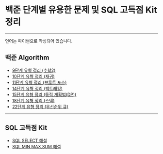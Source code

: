 # 백준 단계별 유용한 문제 및 SQL 고득점 Kit  정리
<hr>
<p>언어는 파이썬으로 작성되어 있습니다.</p>
<h2>백준 Algorithm</h2>
<ul>
  <li>
    <a href='https://blog.naver.com/qkrdnjsrl0628/222523352857'>9단계 유형 정리 (수학2)</a>
  </li>
  <li>
    <a href='https://blog.naver.com/qkrdnjsrl0628/222553630691'>10단계 유형 정리 (재귀)</a>
  </li>
    <li>
    <a href='https://blog.naver.com/qkrdnjsrl0628/222532062186'>11단계 유형 정리 (브루트 포스)</a>
  </li>
  <li>
    <a href='https://blog.naver.com/qkrdnjsrl0628/222623037693'>14단계 유형 정리 (백트래킹)</a>
  </li>
  <li>
    <a href='https://blog.naver.com/qkrdnjsrl0628/222569704333'>15단계 유형 정리 (동적 계획법(DP))</a>
  </li>
   <li>
    <a href='https://blog.naver.com/qkrdnjsrl0628/222534807422'>18단계 유형 정리 (스택)</a>
  </li>  
  <li>
    <a href='https://blog.naver.com/qkrdnjsrl0628/222611994893'>22단계 유형 정리 (우선순위 큐)</a>
  </li>
</ul>
<hr>
<h2>SQL 고득점 Kit</h2>
<ul>
  <li>
    <a href='https://blog.naver.com/qkrdnjsrl0628/222590049269'>SQL SELECT 해설</a>
  </li>
  <li>
    <a href='https://blog.naver.com/qkrdnjsrl0628/222597778553'>SQL MIN,MAX,SUM 해설</a>
  </li>

